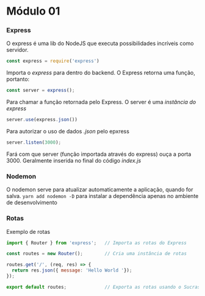 # Módulo 01

### Express
O express é uma lib do NodeJS que executa possibilidades incríveis como servidor.

```js
const express = require('express')
```
Importa o *express* para dentro do backend. O Express retorna uma função, portanto:

```js
const server = express();
```
Para chamar a função retornada pelo Express. O server é uma *instância do express*

```js
server.use(express.json())
```
Para autorizar o uso de dados *.json* pelo epxress

```js
server.listen(3000);
```
Fará com que server (função importada através do express) ouça a porta 3000. Geralmente inserida no final do código *index.js*


### Nodemon
O nodemon serve para atualizar automaticamente a aplicação, quando for salva.
`yarn add nodemon -D` para instalar a dependência apenas no ambiente de desenvolvimento

### Rotas

Exemplo de rotas
```js
import { Router } from 'express';   // Importa as rotas do Express

const routes = new Router();        // Cria uma instância de rotas

routes.get('/', (req, res) => {
  return res.json({ message: 'Hello World '});
});

export default routes;              // Exporta as rotas usando o Sucrase
```